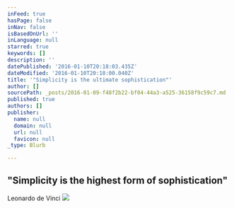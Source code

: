 ```yaml
---
inFeed: true
hasPage: false
inNav: false
isBasedOnUrl: ''
inLanguage: null
starred: true
keywords: []
description: ''
datePublished: '2016-01-10T20:18:03.435Z'
dateModified: '2016-01-10T20:18:00.040Z'
title: '"Simplicity is the ultimate sophistication"'
author: []
sourcePath: _posts/2016-01-09-f48f2b22-bf04-44a3-a525-36158f9c59c7.md
published: true
authors: []
publisher:
  name: null
  domain: null
  url: null
  favicon: null
_type: Blurb

---
```

## 

## "Simplicity is the highest form of sophistication"  
Leonardo de Vinci
![](https://s3-us-west-2.amazonaws.com/the-grid-img/p/1c6cabbf74e607e007d62a1de519cc81e4b54ff4.jpg)